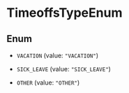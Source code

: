 

# TimeoffsTypeEnum

## Enum


* `VACATION` (value: `"VACATION"`)

* `SICK_LEAVE` (value: `"SICK_LEAVE"`)

* `OTHER` (value: `"OTHER"`)



